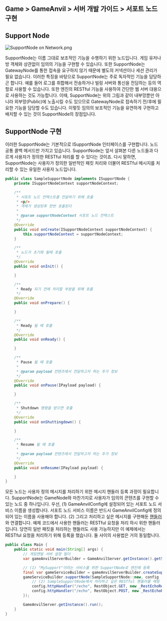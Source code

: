 ## Game > GameAnvil > 서버 개발 가이드 > 서포트 노드 구현

## Support Node

![SupportNode on Network.png](https://static.toastoven.net/prod_gameanvil/images/node_supportnode_on_network.png)

SupportNode는 이름 그대로 보조적인 기능을 수행하기 위한 노드입니다. 게임 유저나 방 객체와 상관없이 임의의 기능을 구현할 수 있습니다. 또한 SupportNode는 GatewayNode를 통한 접속을 요구하지 않기 때문에 별도의 커넥션이나 세션 관리가 필요 없습니다. 이러한 특징을 바탕으로 SupportNode는 주로 독자적인 기능을 담당하곤 합니다. 예를 들어 로그를 취합해서 전송하거나 빌링 서버와 통신을 전담하는 등의 역할로 사용할 수 있습니다. 또한 엔진의 RESTful 기능을 사용하여 간단한 웹 서버 대용으로 사용하는 것도 가능합니다. 이때, SupportNode는 위의 그림과 같이 내부망뿐만 아니라 외부망(Public)에 노출시킬 수도 있으므로 GatewayNode로 접속하기 전/후에 필요한 기능을 담당할 수도 있습니다. 이렇듯 임의의 보조적인 기능을 유연하게 구현하고 배치할 수 있는 것이 SupportNode의 장점입니다.

## SupportNode 구현

이러한 SupportNode는 기본적으로 ISupportNode 인터페이스를 구현합니다. 노드 공통 콜백 메서드만 가지고 있습니다. SupportNode는 앞서 살펴본 다른 노드들과 다르게  사용자가 정의한 RESTful 처리를 할 수 있다는 것이죠. 다시 말하면, SupportNode는 사용자가 정의한 일반적인 패킷 처리와 더불어 RESTful 메시지를 처리할 수 있는 유일한 사용자 노드입니다.

```java
public class SampleSupportNode implements ISupportNode {
    private ISupportNodeContext supportNodeContext;

    /**
     * 서포트 노드 컨텍스트를 전달하기 위해 호출
     * <p/>
     * 객체가 생성된후 한번 호출된다
     *
     * @param supportNodeContext 서포트 노드 컨텍스트
     */
    @Override
    public void onCreate(ISupportNodeContext supportNodeContext) {
        this.supportNodeContext = supportNodeContext;
    }

    /**
     * 노드가 초기화 될때 호출
     */
    @Override
    public void onInit() {

    }

    /**
     * Ready 되기 전에 처리할 부분을 위해 호출
     */
    @Override
    public void onPrepare() {

    }

    /**
     * Ready 될 때 호출
     */
    @Override
    public void onReady() {

    }

    /**
     * Pause 될 때 호출
     *
     * @param payload 컨텐츠에서 전달하고자 하는 추가 정보
     */
    @Override
    public void onPause(IPayload payload) {

    }

    /**
     * Shutdown 명령을 받으면 호출
     */
    @Override
    public void onShuttingdown() {

    }

    /**
     * Resume 될 때 호출
     *
     * @param payload 컨텐츠에서 전달하고자 하는 추가 정보
     */
    @Override
    public void onResume(IPayload payload) {

    }
}
```

모든 노드는 사용자 정의 메시지를 처리하기 위한 메시지 핸들러 등록 과정이 필요합니다. SupportNode는 GameNode와 마찬가지로 사용자가 임의의 콘텐츠를 구현할 수 있는 노드 중 하나입니다.  우선, (1) GameAnvilConfig에 설정되어 있는 서포트 노드 서비스 이름을 생성합나다. 서포트 노드 서비스 이름은 반드시 GameAnvilConfig에 정의되어 있는 이름을 사용해야 합니다. (2) 그리고 처리하고 싶은  메시지를 구현해둔 [핸들러](server-impl-07-message-handling.md#11)와 연결합니다. 
예제 코드에서 사용한 핸들러는 RESTful 요청을 처리 하시 위한 핸들러입니다. 당연히 일반 패킷을 처리하는 핸들러도 사용 가능하지만 이 예제에서는 RESTful 요청을 처리하기 위해 등록을 했습니다. 둘 사이의 사용법은 거의 동일합니다.

```java
public class Main {
    public static void main(String[] args) {
        // 게임앤빌 서버 설정 빌더
        var gameAnvilServerBuilder = GameAnvilServer.getInstance().getServerTemplateBuilder();

        // (1) "MySupport"이라는 서비스를 위한 SupportNode로 엔진에 등록
        final var gameServiceBuilder = gameAnvilServerBuilder.createSupportService("MySupport");
        gameServiceBuilder.supportNode(SampleSupportNode::new, config -> {
            // (2) SampleSupportNode에서 처리하고 싶은 RESTful 핸들러를 매핑
            config.httpHandler("/echo", RestObject.GET, new _RestEchoReq());
            config.httpHandler("/echo", RestObject.POST, new _RestEchoReq());
        });

        GameAnvilServer.getInstance().run();
    }
}
```
